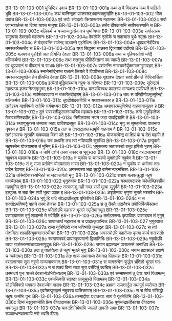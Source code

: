BR-13-01-103-001	युधिष्ठिर उवाच
BR-13-01-103-001a	कथं स वै विपन्नश्च कथं वै पातितो भुवि
BR-13-01-103-001c	कथं चानिन्द्रतां प्राप्तस्तद्भवान्वक्तुमर्हति
BR-13-01-103-002	भीष्म उवाच
BR-13-01-103-002a	एवं तयोः संवदतोः क्रियास्तस्य महात्मनः
BR-13-01-103-002c	सर्वा एवाभ्यवर्तन्त या दिव्या याश्च मानुषाः
BR-13-01-103-003a	तथैव दीपदानानि सर्वोपकरणानि च
BR-13-01-103-003c	बलिकर्म च यच्चान्यदुत्सेकाश्च पृथग्विधाः
BR-13-01-103-003e	सर्वास्तस्य समुत्पन्ना देवराज्ञो महात्मनः
BR-13-01-103-004a	देवलोके नृलोके च सदाचारा बुधैः स्मृताः
BR-13-01-103-004c	ते चेद्भवन्ति राजेन्द्र ऋध्यन्ते गृहमेधिनः
BR-13-01-103-004e	धूपप्रदानैर्दीपैश्च नमस्कारैस्तथैव च
BR-13-01-103-005a	यथा सिद्धस्य चान्नस्य द्विजायाग्रं प्रदीयते
BR-13-01-103-005c	बलयश्च गृहोद्देशे अतः प्रीयन्ति देवताः
BR-13-01-103-006a	यथा च गृहिणस्तोषो भवेद्वै बलिकर्मणा
BR-13-01-103-006c	तथा शतगुणा प्रीतिर्देवतानां स्म जायते
BR-13-01-103-007a	एवं धूपप्रदानं च दीपदानं च साधवः
BR-13-01-103-007c	प्रशंसन्ति नमस्कारैर्युक्तमात्मगुणावहम्
BR-13-01-103-008a	स्नानेनाद्भिश्च यत्कर्म क्रियते वै विपश्चिता
BR-13-01-103-008c	नमस्कारप्रयुक्तेन तेन प्रीयन्ति देवताः
BR-13-01-103-008e	गृह्याश्च देवताः सर्वाः प्रीयन्ते विधिनार्चिताः
BR-13-01-103-009a	इत्येतां बुद्धिमास्थाय नहुषः स नरेश्वरः
BR-13-01-103-009c	सुरेन्द्रत्वं महत्प्राप्य कृतवानेतदद्भुतम्
BR-13-01-103-010a	कस्यचित्त्वथ कालस्य भाग्यक्षय उपस्थिते
BR-13-01-103-010c	सर्वमेतदवज्ञाय न चकारैतदीदृशम्
BR-13-01-103-011a	ततः स परिहीणोऽभूत्सुरेन्द्रो बलिकर्मतः
BR-13-01-103-011c	धूपदीपोदकविधिं न यथावच्चकार ह
BR-13-01-103-011e	ततोऽस्य यज्ञविषयो रक्षोभिः पर्यबाध्यत
BR-13-01-103-012a	अथागस्त्यमृषिश्रेष्ठं वाहनायाजुहाव ह
BR-13-01-103-012c	द्रुतं सरस्वतीकूलात्स्मयन्निव महाबलः
BR-13-01-103-013a	ततो भृगुर्महातेजा मैत्रावरुणिमब्रवीत्
BR-13-01-103-013c	निमीलयस्व नयने जटा यावद्विशामि ते
BR-13-01-103-014a	स्थाणुभूतस्य तस्याथ जटाः प्राविशदच्युतः
BR-13-01-103-014c	भृगुः स सुमहातेजाः पातनाय नृपस्य ह
BR-13-01-103-015a	ततः स देवराट्प्राप्तस्तमृषिं वाहनाय वै
BR-13-01-103-015c	ततोऽगस्त्यः सुरपतिं वाक्यमाह विशां पते
BR-13-01-103-016a	योजयस्वेन्द्र मां क्षिप्रं कं च देशं वहामि ते
BR-13-01-103-016c	यत्र वक्ष्यसि तत्र त्वां नयिष्यामि सुराधिप
BR-13-01-103-017a	इत्युक्तो नहुषस्तेन योजयामास तं मुनिम्
BR-13-01-103-017c	भृगुस्तस्य जटासंस्थो बभूव हृषितो भृशम्
BR-13-01-103-018a	न चापि दर्शनं तस्य चकार स भृगुस्तदा
BR-13-01-103-018c	वरदानप्रभावज्ञो नहुषस्य महात्मनः
BR-13-01-103-019a	न चुकोप स चागस्त्यो युक्तोऽपि नहुषेण वै
BR-13-01-103-019c	तं तु राजा प्रतोदेन चोदयामास भारत
BR-13-01-103-020a	न चुकोप स धर्मात्मा ततः पादेन देवराट्
BR-13-01-103-020c	अगस्त्यस्य तदा क्रुद्धो वामेनाभ्यहनच्छिरः
BR-13-01-103-021a	तस्मिञ्शिरस्यभिहते स जटान्तर्गतो भृगुः
BR-13-01-103-021c	शशाप बलवत्क्रुद्धो नहुषं पापचेतसम्
BR-13-01-103-022	भृगुरुवाच
BR-13-01-103-022a	यस्मात्पदाहनः क्रोधाच्छिरसीमं महामुनिम्
BR-13-01-103-022c	तस्मादाशु महीं गच्छ सर्पो भूत्वा सुदुर्मते
BR-13-01-103-023a	इत्युक्तः स तदा तेन सर्पो भूत्वा पपात ह
BR-13-01-103-023c	अदृष्टेनाथ भृगुणा भूतले भरतर्षभ
BR-13-01-103-024a	भृगुं हि यदि सोऽद्राक्षीन्नहुषः पृथिवीपते
BR-13-01-103-024c	न स शक्तोऽभविष्यद्वै पातने तस्य तेजसा
BR-13-01-103-025a	स तु तैस्तैः प्रदानैश्च तपोभिर्नियमैस्तथा
BR-13-01-103-025c	पतितोऽपि महाराज भूतले स्मृतिमानभूत्
BR-13-01-103-025e	प्रसादयामास भृगुं शापान्तो मे भवेदिति
BR-13-01-103-026a	ततोऽगस्त्यः कृपाविष्टः प्रासादयत तं भृगुम्
BR-13-01-103-026c	शापान्तार्थं महाराज स च प्रादात्कृपान्वितः
BR-13-01-103-027	भृगुरुवाच
BR-13-01-103-027a	राजा युधिष्ठिरो नाम भविष्यति कुरूद्वहः
BR-13-01-103-027c	स त्वां मोक्षयिता शापादित्युक्त्वान्तरधीयत
BR-13-01-103-028a	अगस्त्योऽपि महातेजाः कृत्वा कार्यं शतक्रतोः
BR-13-01-103-028c	स्वमाश्रमपदं प्रायात्पूज्यमानो द्विजातिभिः
BR-13-01-103-029a	नहुषोऽपि त्वया राजंस्तस्माच्छापात्समुद्धृतः
BR-13-01-103-029c	जगाम ब्रह्मसदनं पश्यतस्ते जनाधिप
BR-13-01-103-030a	तदा तु पातयित्वा तं नहुषं भूतले भृगुः
BR-13-01-103-030c	जगाम ब्रह्मसदनं ब्रह्मणे च न्यवेदयत्
BR-13-01-103-031a	ततः शक्रं समानाय्य देवानाह पितामहः
BR-13-01-103-031c	वरदानान्मम सुरा नहुषो राज्यमाप्तवान्
BR-13-01-103-031e	स चागस्त्येन क्रुद्धेन भ्रंशितो भूतलं गतः
BR-13-01-103-032a	न च शक्यं विना राज्ञा सुरा वर्तयितुं क्वचित्
BR-13-01-103-032c	तस्मादयं पुनः शक्रो देवराज्येऽभिषिच्यताम्
BR-13-01-103-033a	एवं सम्भाषमाणं तु देवाः पार्थ पितामहम्
BR-13-01-103-033c	एवमस्त्विति संहृष्टाः प्रत्यूचुस्ते पितामहम्
BR-13-01-103-034a	सोऽभिषिक्तो भगवता देवराज्येन वासवः
BR-13-01-103-034c	ब्रह्मणा राजशार्दूल यथापूर्वं व्यरोचत
BR-13-01-103-035a	एवमेतत्पुरावृत्तं नहुषस्य व्यतिक्रमात्
BR-13-01-103-035c	स च तैरेव संसिद्धो नहुषः कर्मभिः पुनः
BR-13-01-103-036a	तस्माद्दीपाः प्रदातव्याः सायं वै गृहमेधिभिः
BR-13-01-103-036c	दिव्यं चक्षुरवाप्नोति प्रेत्य दीपप्रदायकः
BR-13-01-103-036e	पूर्णचन्द्रप्रतीकाशा दीपदाश्च भवन्त्युत
BR-13-01-103-037a	यावदक्षिनिमेषाणि ज्वलते तावतीः समाः
BR-13-01-103-037c	रूपवान्धनवांश्चापि नरो भवति दीपदः
